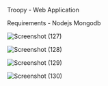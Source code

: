 Troopy - Web Application

Requirements - 
Nodejs
Mongodb

![Screenshot (127)](https://github.com/samikshashinde21/Realtime-Chatapp/assets/153198116/16328cd7-790c-403e-9483-7a46901d225f)

![Screenshot (128)](https://github.com/samikshashinde21/Realtime-Chatapp/assets/153198116/6f4155bf-1e82-422c-96b3-f27141f94999)

![Screenshot (129)](https://github.com/samikshashinde21/Realtime-Chatapp/assets/153198116/feb8e871-e28c-4c24-9b35-c26fea3289b3)

![Screenshot (130)](https://github.com/samikshashinde21/Realtime-Chatapp/assets/153198116/3f632cef-6a8d-48fd-8562-20a9e0cda25d)

